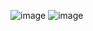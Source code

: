 ![image](https://user-images.githubusercontent.com/87814580/191327075-9bb6424b-6a42-48c2-b272-26afcf4c606b.png)
![image](https://user-images.githubusercontent.com/87814580/191327436-8baf205c-0db1-4a1d-89ea-67f2b3f7fb45.png)
